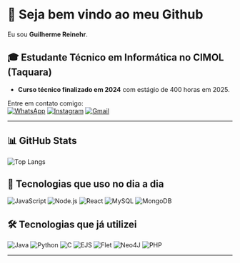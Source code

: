 # 🌟 Seja bem vindo ao meu Github

Eu sou **Guilherme Reinehr**.

## 🎓 Estudante Técnico em Informática no CIMOL (Taquara)

- **Curso técnico finalizado em 2024** com estágio de 400 horas em 2025.  

Entre em contato comigo:  
[![WhatsApp](https://img.shields.io/badge/WhatsApp-25D366?style=for-the-badge&logo=whatsapp&logoColor=white)](https://wa.me/5551980192902)
[![Instagram](https://img.shields.io/badge/Instagram-E4405F?style=for-the-badge&logo=instagram&logoColor=white)](https://www.instagram.com/reinehrrl/)
[![Gmail](https://img.shields.io/badge/Gmail-D14836?style=for-the-badge&logo=gmail&logoColor=white)](mailto:guilhermereinehr07@gmail.com)

---

## 📊 GitHub Stats

![Top Langs](https://github-readme-stats.vercel.app/api/top-langs/?username=oreinehr&layout=compact&theme=dark)

## 🚀 Tecnologias que uso no dia a dia

![JavaScript](https://img.shields.io/badge/JavaScript-F7DF1E?style=for-the-badge&logo=javascript&logoColor=black)
![Node.js](https://img.shields.io/badge/Node.js-339933?style=for-the-badge&logo=nodedotjs&logoColor=white)
![React](https://img.shields.io/badge/React-61DAFB?style=for-the-badge&logo=react&logoColor=black)
![MySQL](https://img.shields.io/badge/MySQL-4479A1?style=for-the-badge&logo=mysql&logoColor=white)
![MongoDB](https://img.shields.io/badge/MongoDB-47A248?style=for-the-badge&logo=mongodb&logoColor=white)

## 🛠️ Tecnologias que já utilizei

![Java](https://img.shields.io/badge/Java-007396?style=for-the-badge&logo=java&logoColor=white)
![Python](https://img.shields.io/badge/Python-3776AB?style=for-the-badge&logo=python&logoColor=white)
![C](https://img.shields.io/badge/C-A8B9CC?style=for-the-badge&logo=c&logoColor=white)
![EJS](https://img.shields.io/badge/EJS-808080?style=for-the-badge&logo=ejs&logoColor=white)
![Flet](https://img.shields.io/badge/Flet-0078D4?style=for-the-badge&logo=flet&logoColor=white)
![Neo4J](https://img.shields.io/badge/Neo4J-008CC1?style=for-the-badge&logo=neo4j&logoColor=white)
![PHP](https://img.shields.io/badge/PHP-777BB4?style=for-the-badge&logo=php&logoColor=white)


---
